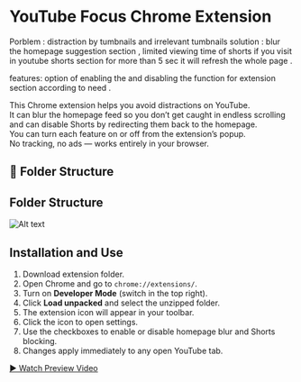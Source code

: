 # YouTube Focus Chrome Extension
Porblem : distraction by tumbnails and irrelevant tumbnails 
solution : blur the homepage suggestion section , limited viewing time of shorts if you visit in youtube shorts section for more than 5 sec
it will refresh the whole page .

features: option of enabling the and  disabling the function for extension section according to need .


This Chrome extension helps you avoid distractions on YouTube.  
It can blur the homepage feed so you don’t get caught in endless scrolling and can disable Shorts by redirecting them back to the homepage.  
You can turn each feature on or off from the extension’s popup.  
No tracking, no ads — works entirely in your browser.

## 📂 Folder Structure

## Folder Structure

![Alt text]( src="https://github.com/user-attachments/assets/5e82beb8-73ab-4bbc-a1eb-92550aca1b93")

## Installation and Use

1. Download extension folder.
2. Open Chrome and go to `chrome://extensions/`.
3. Turn on **Developer Mode** (switch in the top right).
4. Click **Load unpacked** and select the unzipped folder.
5. The extension icon will appear in your toolbar.
6. Click the icon to open settings.
7. Use the checkboxes to enable or disable homepage blur and Shorts blocking.
8. Changes apply immediately to any open YouTube tab.

[▶ Watch Preview Video](https://github.com/user-attachments/assets/239d008c-3c4d-4988-aa34-9165c2ebb788)





